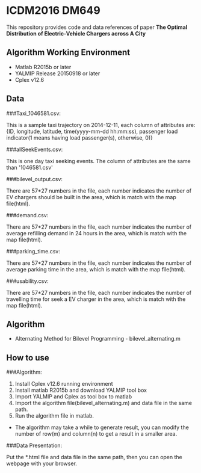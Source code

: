 ICDM2016 DM649
===============

This repository provides code and data references of paper **The Optimal Distribution of Electric-Vehicle Chargers across A City**

Algorithm Working Environment
--------

- Matlab R2015b or later
- YALMIP Release 20150918 or later
- Cplex v12.6

Data
--------
###Taxi_1046581.csv:

This is a sample taxi trajectory on 2014-12-11, each column of attributes are: {ID, longitude, latitude, time(yyyy-mm-dd hh:mm:ss), passenger load indicator(1 means having load passenger(s), otherwise, 0)}


###allSeekEvents.csv:

This is one day taxi seeking events. The column of attributes are the same than '1046581.csv'


###bilevel_output.csv:

There are 57*27 numbers in the file, each number indicates the number of EV chargers should be built in the area, which is match with the map file(html).


###demand.csv:

There are 57*27 numbers in the file, each number indicates the number of average refilling demand in 24 hours in the area, which is match with the map file(html).


###parking_time.csv:

There are 57*27 numbers in the file, each number indicates the number of average parking time in the area, which is match with the map file(html).


###usability.csv:

There are 57*27 numbers in the file, each number indicates the number of travelling time for seek a EV charger in the area, which is match with the map file(html).


Algorithm
--------

- Alternating Method for Bilevel Programming - bilevel_alternating.m

How to use
--------

###Algorithm:

1. Install Cplex v12.6 running environment
2. Install matlab R2015b and download YALMIP tool box
3. Import YALMIP and Cplex as tool box to matlab
4. Import the algorithm file(bilevel_alternating.m) and data file in the same path.
5. Run the algorithm file in matlab.

* The algorithm may take a while to generate result, you can modify the number of row(m) and column(n) to get a result in a smaller area.

###Data Presentation:

Put the *.html file and data file in the same path, then you can open the webpage with your browser.



